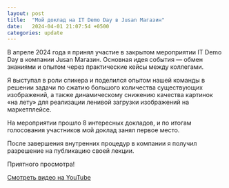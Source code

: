 ```yaml
---
layout: post
title:  "Мой доклад на IT Demo Day в Jusan Магазин"
date:   2024-04-01 21:07:54 +0500
categories: update
---
```


В апреле 2024 года я принял участие в закрытом мероприятии IT Demo Day в компании Jusan Магазин. Основная идея события — обмен знаниями и опытом через практические кейсы между коллегами.

Я выступал в роли спикера и поделился опытом нашей команды в решении задачи по сжатию большого количества существующих изображений, а также динамическому снижению качества картинок «на лету» для реализации ленивой загрузки изображений на маркетплейсе.

На мероприятии прошло 8 интересных докладов, и по итогам голосования участников мой доклад занял первое место.

После завершения внутренних процедур в компании я получил разрешение на публикацию своей лекции.

Приятного просмотра!

[Смотреть видео на YouTube](https://youtu.be/8GyDDK9RLsQ)
